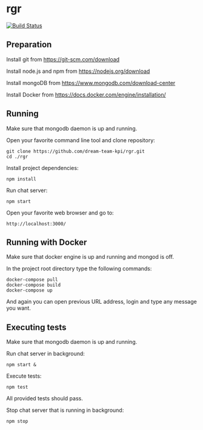 # rgr
[![Build Status](https://travis-ci.org/dream-team-kpi/rgr.svg?branch=master)](https://travis-ci.org/dream-team-kpi/rgr)

## Preparation
Install git from https://git-scm.com/download

Install node.js and npm from https://nodejs.org/download

Install mongoDB from https://www.mongodb.com/download-center

Install Docker from https://docs.docker.com/engine/installation/

## Running
Make sure that mongodb daemon is up and running.

Open your favorite command line tool and clone repository:
```
git clone https://github.com/dream-team-kpi/rgr.git
cd ./rgr
```

Install project dependencies:
```
npm install
```

Run chat server:
```
npm start
```

Open your favorite web browser and go to:
```
http://localhost:3000/
```

## Running with Docker
Make sure that docker engine is up and running and mongod is off.

In the project root directory type the following commands:
```
docker-compose pull
docker-compose build
docker-compose up
```

And again you can open previous URL address, login and type any message you want.

## Executing tests
Make sure that mongodb daemon is up and running.

Run chat server in background:
```
npm start &
```

Execute tests:
```
npm test
```
All provided tests should pass.

Stop chat server that is running in background:
```
npm stop
```
